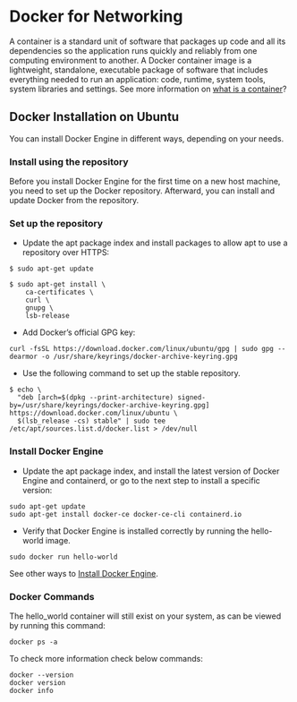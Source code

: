 # Docker for Networking

A container is a standard unit of software that packages up code and all its dependencies so the application runs quickly and reliably from one computing environment to another. A Docker container image is a lightweight, standalone, executable package of software that includes everything needed to run an application: code, runtime, system tools, system libraries and settings. See more information on [what is a container](https://www.docker.com/resources/what-container)?

## Docker Installation on Ubuntu

You can install Docker Engine in different ways, depending on your needs.

### Install using the repository

Before you install Docker Engine for the first time on a new host machine, you need to set up the Docker repository. Afterward, you can install and update Docker from the repository.

### Set up the repository

* Update the apt package index and install packages to allow apt to use a repository over HTTPS:

```console
$ sudo apt-get update

$ sudo apt-get install \
    ca-certificates \
    curl \
    gnupg \
    lsb-release
```

* Add Docker’s official GPG key:

```console
curl -fsSL https://download.docker.com/linux/ubuntu/gpg | sudo gpg --dearmor -o /usr/share/keyrings/docker-archive-keyring.gpg
```

* Use the following command to set up the stable repository.

```console
$ echo \
  "deb [arch=$(dpkg --print-architecture) signed-by=/usr/share/keyrings/docker-archive-keyring.gpg] https://download.docker.com/linux/ubuntu \
  $(lsb_release -cs) stable" | sudo tee /etc/apt/sources.list.d/docker.list > /dev/null
```

### Install Docker Engine

* Update the apt package index, and install the latest version of Docker Engine and containerd, or go to the next step to install a specific version:

```console
sudo apt-get update
sudo apt-get install docker-ce docker-ce-cli containerd.io
```

* Verify that Docker Engine is installed correctly by running the hello-world image.

```console
sudo docker run hello-world
```

See other ways to [Install Docker Engine](https://docs.docker.com/engine/install/).

### Docker Commands

The hello_world container will still exist on your system, as can be viewed by running this command:

```docker ps -a```

To check more information check below commands:

```console
docker --version
docker version
docker info
```

